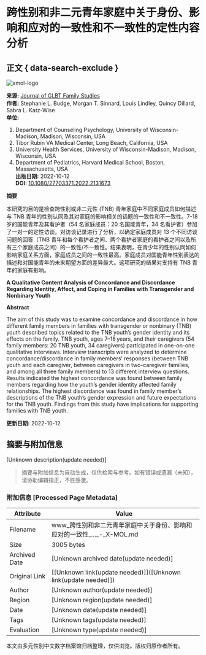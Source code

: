 # 跨性别和非二元青年家庭中关于身份、影响和应对的一致性和不一致性的定性内容分析

## 正文 { data-search-exclude }


![xmol-logo](https://scdn.x-mol.com/jcss/images/logo-new.jpg)

**来源:** [Journal of GLBT Family Studies](https://www.x-mol.com/ref/1661)  
**作者:** Stephanie L. Budge, Morgan T. Sinnard, Louis Lindley, Quincy Dillard, Sabra L. Katz-Wise  
**单位:** 
1. Department of Counseling Psychology, University of Wisconsin-Madison, Madison, Wisconsin, USA
2. Tibor Rubin VA Medical Center, Long Beach, California, USA
3. University Health Services, University of Wisconsin-Madison, Madison, Wisconsin, USA
4. Department of Pediatrics, Harvard Medical School, Boston, Massachusetts, USA  
**出版日期:** 2022-10-12  
**DOI:** [10.1080/27703371.2022.2131673](https://www.x-mol.com/ref/1661)  

**摘要**

本研究的目的是检查跨性别或非二元性 (TNB) 青年家庭中不同家庭成员如何描述与 TNB 青年的性别认同及其对家庭的影响相关的话题的一致性和不一致性。7-18 岁的国能青年及其看护者（54 名家庭成员：20 名国能青年，34 名看护者）参加了一对一的定性访谈。对访谈记录进行了分析，以确定家庭成员对 13 个不同访谈问题的回答（TNB 青年和每个看护者之间、两个看护者家庭的看护者之间以及所有三个家庭成员之间）的一致性/不一致性。结果表明，在青少年的性别认同如何影响家庭关系方面，家庭成员之间的一致性最高。家庭成员对国能青年性别表达的描述和对国能青年的未来期望方面的差异最大。这项研究的结果对支持有 TNB 青年的家庭有影响。

**A Qualitative Content Analysis of Concordance and Discordance Regarding Identity, Affect, and Coping in Families with Transgender and Nonbinary Youth**

**Abstract**

The aim of this study was to examine concordance and discordance in how different family members in families with transgender or nonbinary (TNB) youth described topics related to the TNB youth’s gender identity and its effects on the family. TNB youth, ages 7–18 years, and their caregivers (54 family members: 20 TNB youth, 34 caregivers) participated in one-on-one qualitative interviews. Interview transcripts were analyzed to determine concordance/discordance in family members’ responses (between TNB youth and each caregiver, between caregivers in two-caregiver families, and among all three family members) to 13 different interview questions. Results indicated the highest concordance was found between family members regarding how the youth’s gender identity affected family relationships. The highest discordance was found in family member’s descriptions of the TNB youth’s gender expression and future expectations for the TNB youth. Findings from this study have implications for supporting families with TNB youth.

**更新日期:** 2022-10-12  
<!-- tcd_original_link https://www.x-mol.com/paper/1580274938218549248/t -->


## 摘要与附加信息

<!-- tcd_abstract -->
[Unknown description(update needed)]
<!-- tcd_abstract_end -->

> 摘要与附加信息为自动生成，仅供检索与参考。如有错误或遗漏（未知），请协助编辑指正，不胜感激。

### 附加信息 [Processed Page Metadata]

| Attribute       | Value                                  |
|-----------------|----------------------------------------|
| Filename        | www_跨性别和非二元青年家庭中关于身份、影响和应对的一致性_..._-_X-MOL.md                             |
| Size            | 3005 bytes                           |
| Archived Date   | [Unknown archived date(update needed)]                             |
| Original Link   | [[Unknown link(update needed)]]([Unknown link(update needed)])                       |
| Author          | [Unknown author(update needed)]                               |
| Region          | [Unknown region(update needed)]                               |
| Date            | [Unknown date(update needed)]                                 |
| Tags            | [Unknown tags(update needed)]                                 |
| Evaluation            | [Unknown type(update needed)]                                 |
<!-- tcd_table_end -->

本文由多元性别中文数字档案馆归档整理，仅供浏览。版权归原作者所有。
